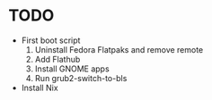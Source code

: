 # TODO
- First boot script
  1. Uninstall Fedora Flatpaks and remove remote
  2. Add Flathub
  3. Install GNOME apps
  4. Run grub2-switch-to-bls
- Install Nix
